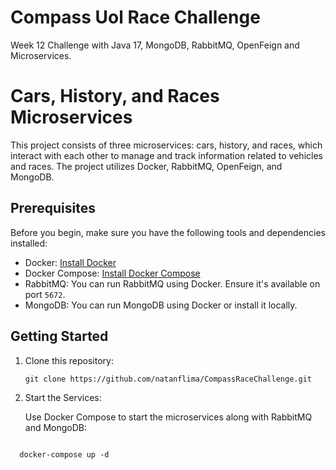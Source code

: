 # Compass Uol Race Challenge
Week 12 Challenge with Java 17, MongoDB, RabbitMQ, OpenFeign and Microservices.

# Cars, History, and Races Microservices

This project consists of three microservices: cars, history, and races, which interact with each other to manage and track information related to vehicles and races. The project utilizes Docker, RabbitMQ, OpenFeign, and MongoDB.

## Prerequisites

Before you begin, make sure you have the following tools and dependencies installed:

- Docker: [Install Docker](https://docs.docker.com/get-docker/)
- Docker Compose: [Install Docker Compose](https://docs.docker.com/compose/install/)
- RabbitMQ: You can run RabbitMQ using Docker. Ensure it's available on port `5672`.
- MongoDB: You can run MongoDB using Docker or install it locally.

## Getting Started

1. Clone this repository:

   ```shell
   git clone https://github.com/natanflima/CompassRaceChallenge.git

2. Start the Services:

    Use Docker Compose to start the microservices along with RabbitMQ and MongoDB:
  
  ```shell

    docker-compose up -d
